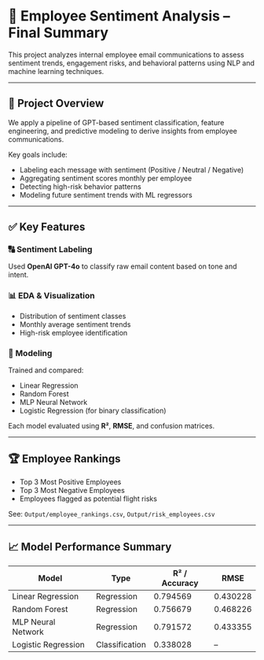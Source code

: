 # 🧠 Employee Sentiment Analysis – Final Summary

This project analyzes internal employee email communications to assess sentiment trends, engagement risks, and behavioral patterns using NLP and machine learning techniques.

---

## 📌 Project Overview

We apply a pipeline of GPT-based sentiment classification, feature engineering, and predictive modeling to derive insights from employee communications.

Key goals include:
- Labeling each message with sentiment (Positive / Neutral / Negative)
- Aggregating sentiment scores monthly per employee
- Detecting high-risk behavior patterns
- Modeling future sentiment trends with ML regressors

---

## ✅ Key Features

### 🔠 Sentiment Labeling
Used **OpenAI GPT-4o** to classify raw email content based on tone and intent.

### 📊 EDA & Visualization
- Distribution of sentiment classes
- Monthly average sentiment trends
- High-risk employee identification

### 🧮 Modeling
Trained and compared:
- Linear Regression
- Random Forest
- MLP Neural Network
- Logistic Regression (for binary classification)

Each model evaluated using **R²**, **RMSE**, and confusion matrices.

---

## 🏆 Employee Rankings

- Top 3 Most Positive Employees
- Top 3 Most Negative Employees
- Employees flagged as potential flight risks

See: `Output/employee_rankings.csv`, `Output/risk_employees.csv`

---

## 📈 Model Performance Summary
| Model               | Type           | R² / Accuracy | RMSE     |
| ------------------- | -------------- | ------------- | -------- |
| Linear Regression   | Regression     | 0.794569      | 0.430228 |
| Random Forest       | Regression     | 0.756679      | 0.468226 |
| MLP Neural Network  | Regression     | 0.791572      | 0.433355 |
| Logistic Regression | Classification | 0.338028      | –        |

